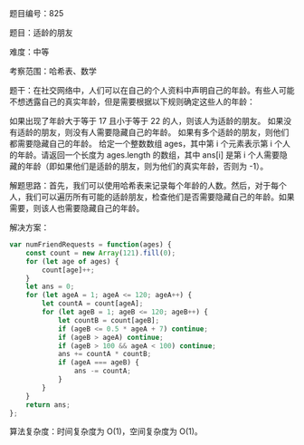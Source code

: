 题目编号：825

题目：适龄的朋友

难度：中等

考察范围：哈希表、数学

题干：在社交网络中，人们可以在自己的个人资料中声明自己的年龄。有些人可能不想透露自己的真实年龄，但是需要根据以下规则确定这些人的年龄：

如果出现了年龄大于等于 17 且小于等于 22 的人，则该人为适龄的朋友。
如果没有适龄的朋友，则没有人需要隐藏自己的年龄。
如果有多个适龄的朋友，则他们都需要隐藏自己的年龄。
给定一个整数数组 ages，其中第 i 个元素表示第 i 个人的年龄。请返回一个长度为 ages.length 的数组，其中 ans[i] 是第 i 个人需要隐藏的年龄（即如果他们是适龄的朋友，则为他们的真实年龄，否则为 -1）。

解题思路：首先，我们可以使用哈希表来记录每个年龄的人数。然后，对于每个人，我们可以遍历所有可能的适龄朋友，检查他们是否需要隐藏自己的年龄。如果需要，则该人也需要隐藏自己的年龄。

解决方案：

```javascript
var numFriendRequests = function(ages) {
    const count = new Array(121).fill(0);
    for (let age of ages) {
        count[age]++;
    }
    let ans = 0;
    for (let ageA = 1; ageA <= 120; ageA++) {
        let countA = count[ageA];
        for (let ageB = 1; ageB <= 120; ageB++) {
            let countB = count[ageB];
            if (ageB <= 0.5 * ageA + 7) continue;
            if (ageB > ageA) continue;
            if (ageB > 100 && ageA < 100) continue;
            ans += countA * countB;
            if (ageA === ageB) {
                ans -= countA;
            }
        }
    }
    return ans;
};
```

算法复杂度：时间复杂度为 O(1)，空间复杂度为 O(1)。